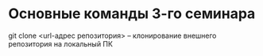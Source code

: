 # Основные команды 3-го семинара

git clone <url-адрес репозитория> – клонирование внешнего репозитория на локальный ПК